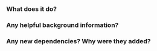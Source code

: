 ### What does it do?

### Any helpful background information?

### Any new dependencies? Why were they added?